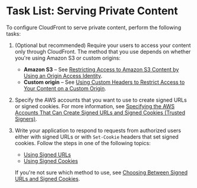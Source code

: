 # Task List: Serving Private Content<a name="private-content-task-list"></a>

To configure CloudFront to serve private content, perform the following tasks:

1. \(Optional but recommended\) Require your users to access your content only through CloudFront\. The method that you use depends on whether you're using Amazon S3 or custom origins:
   + **Amazon S3** – See [Restricting Access to Amazon S3 Content by Using an Origin Access Identity](private-content-restricting-access-to-s3.md)\.
   + **Custom origin** – See [Using Custom Headers to Restrict Access to Your Content on a Custom Origin](forward-custom-headers.md#forward-custom-headers-restrict-access)\.

1. Specify the AWS accounts that you want to use to create signed URLs or signed cookies\. For more information, see [Specifying the AWS Accounts That Can Create Signed URLs and Signed Cookies \(Trusted Signers\)](private-content-trusted-signers.md)\.

1. Write your application to respond to requests from authorized users either with signed URLs or with `Set-Cookie` headers that set signed cookies\. Follow the steps in one of the following topics: 
   + [Using Signed URLs](private-content-signed-urls.md)
   + [Using Signed Cookies](private-content-signed-cookies.md)

   If you're not sure which method to use, see [Choosing Between Signed URLs and Signed Cookies](private-content-choosing-signed-urls-cookies.md)\.